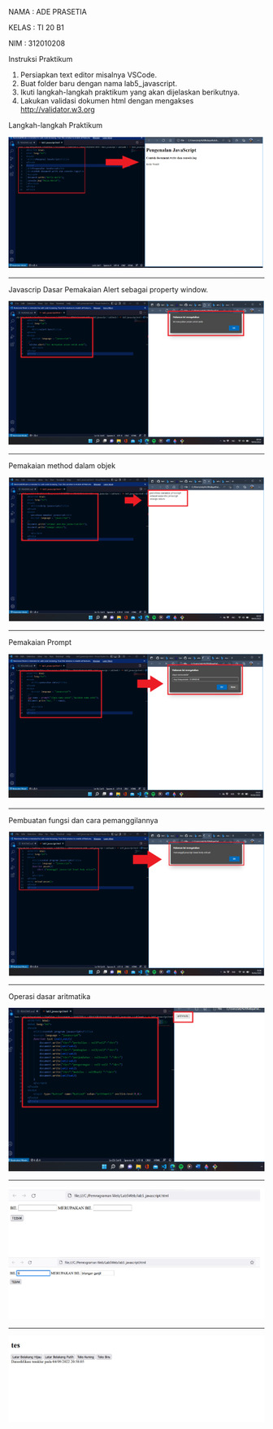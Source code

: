 NAMA    : ADE PRASETIA 

KELAS   : TI 20 B1

NIM     : 312010208


Instruksi Praktikum
1. Persiapkan text editor misalnya VSCode.
2. Buat folder baru dengan nama lab5_javascript.
3. Ikuti langkah-langkah praktikum yang akan dijelaskan berikutnya.
4. Lakukan validasi dokumen html dengan mengakses http://validator.w3.org


Langkah-langkah Praktikum

![untuk membuat file html](gambar1.PNG)

<hr>

Javascrip Dasar Pemakaian Alert sebagai property window.

![untuk membuat file html](gambar2.PNG)

<hr>

Pemakaian method dalam objek

![untuk membuat file html](gambar3.PNG)

<hr>

Pemakaian Prompt

![untuk membuat file html](gambar4.PNG)

<hr>

Pembuatan fungsi dan cara pemanggilannya

![untuk membuat file html](gambar5.PNG)

<hr>

Operasi dasar aritmatika

![untuk membuat file html](gambar6.PNG)

<hr>

![untuk membuat file html](gambar7.PNG)

<hr>

![untuk membuat fie html](gambar8.PNG)
